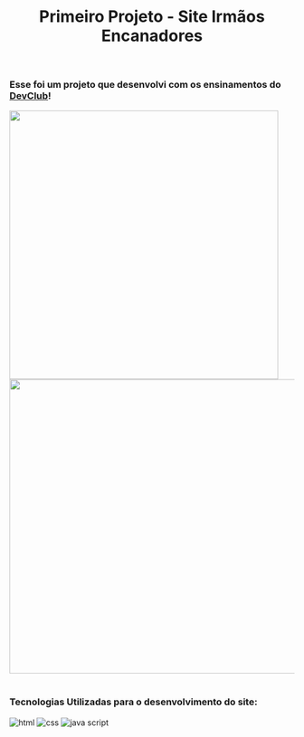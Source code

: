 
<h1 align="center">Primeiro Projeto - Site Irmãos Encanadores</h1>
<br>
<h3 font="200" >Esse foi um projeto que desenvolvi com os ensinamentos do <a href="https://rodolfomori.com.br/devclub">DevClub</a>!</h3>

<div>
    <img width="475px" src="https://github.com/devNeiBarbosa/Projeto-site-responsive/blob/main/img/mobile.png?raw=true"/>
    <img width="520px"  src="https://github.com/devNeiBarbosa/Projeto-site-responsive/blob/main/img/desktop.png?raw=true"/>
</div>

<br>
<h3>Tecnologias Utilizadas para o desenvolvimento do site:</h3>
<div>
    <img align="center" alt="html" src="https://img.shields.io/badge/HTML-239120?style=for-the-badge&logo=html5&logoColor=white"/>
    <img align="center" alt="css" src="https://img.shields.io/badge/CSS-239120?&style=for-the-badge&logo=css3&logoColor=white"/>
    <img align="center" alt="java script" src="https://img.shields.io/badge/JavaScript-F7DF1E?style=for-the-badge&logo=javascript&logoColor=black"/>
</div>
